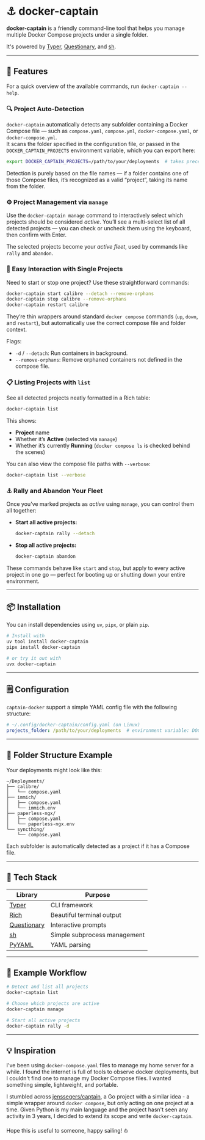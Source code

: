 # ⚓ docker-captain

**docker-captain** is a friendly command-line tool that helps you manage multiple Docker Compose projects under a single folder.  

It's powered by [Typer](https://typer.tiangolo.com/), [Questionary](https://github.com/tmbo/questionary), and [sh](https://amoffat.github.io/sh/).

---

## 🚀 Features

For a quick overview of the available commands, run `docker-captain --help`.

### 🔍 Project Auto-Detection
`docker-captain` automatically detects any subfolder containing a Docker Compose file — such as `compose.yaml`, `compose.yml`, `docker-compose.yaml`, or `docker-compose.yml`.  
It scans the folder specified in the configuration file, or passed in the `DOCKER_CAPTAIN_PROJECTS` environment variable, which you can export here:

```bash
export DOCKER_CAPTAIN_PROJECTS=/path/to/your/deployments  # takes precedence over the config file
```

Detection is purely based on the file names — if a folder contains one of those Compose files, it’s recognized as a valid “project”, taking its name from the folder.

### ⚙️ Project Management via `manage`

Use the `docker-captain manage` command to interactively select which projects should be considered *active*.
You’ll see a multi-select list of all detected projects — you can check or uncheck them using the keyboard, then confirm with Enter.

The selected projects become your *active fleet*, used by commands like `rally` and `abandon`.

### 🚢 Easy Interaction with Single Projects

Need to start or stop one project?
Use these straightforward commands:

```bash
docker-captain start calibre --detach --remove-orphans
docker-captain stop calibre --remove-orphans
docker-captain restart calibre
```

They’re thin wrappers around standard `docker compose` commands (`up`, `down`, and `restart`), but automatically use the correct compose file and folder context.

Flags:

* `-d` / `--detach`: Run containers in background.
* `--remove-orphans`: Remove orphaned containers not defined in the compose file.

### 📋 Listing Projects with `list`

See all detected projects neatly formatted in a Rich table:

```bash
docker-captain list
```

This shows:

* **Project** name
* Whether it’s **Active** (selected via `manage`)
* Whether it’s currently **Running** (`docker compose ls` is checked behind the scenes)

You can also view the compose file paths with `--verbose`:

```bash
docker-captain list --verbose
```

### ⚓ Rally and Abandon Your Fleet

Once you’ve marked projects as *active* using `manage`, you can control them all together:

* **Start all active projects:**

  ```bash
  docker-captain rally --detach
  ```
* **Stop all active projects:**

  ```bash
  docker-captain abandon
  ```

These commands behave like `start` and `stop`, but apply to every active project in one go — perfect for booting up or shutting down your entire environment.

---

## 📦 Installation

You can install dependencies using `uv`, `pipx`, or plain `pip`.

```bash
# Install with
uv tool install docker-captain
pipx install docker-captain

# or try it out with
uvx docker-captain
```

---

## 🗒️ Configuration

`captain-docker` support a simple YAML config file with the following structure:

```yaml
# ~/.config/docker-captain/config.yaml (on Linux)
projects_folder: /path/to/your/deployments  # environment variable: DOCKER_CAPTAIN_PROJECTS_FOLDER
```

---


## 🧭 Folder Structure Example

Your deployments might look like this:

```
~/Deployments/
├── calibre/
│   └── compose.yaml
├── immich/
│   ├── compose.yaml
│   └── immich.env
├── paperless-ngx/
│   ├── compose.yaml
│   └── paperless-ngx.env
└── syncthing/
    └── compose.yaml
```

Each subfolder is automatically detected as a project if it has a Compose file.

---

## 🧠 Tech Stack

| Library                                            | Purpose                      |
| -------------------------------------------------- | ---------------------------- |
| [Typer](https://typer.tiangolo.com/)               | CLI framework                |
| [Rich](https://rich.readthedocs.io/)               | Beautiful terminal output    |
| [Questionary](https://github.com/tmbo/questionary) | Interactive prompts          |
| [sh](https://amoffat.github.io/sh/)                | Simple subprocess management |
| [PyYAML](https://pyyaml.org/)                      | YAML parsing                 |

---

## 🐙 Example Workflow

```bash
# Detect and list all projects
docker-captain list

# Choose which projects are active
docker-captain manage

# Start all active projects
docker-captain rally -d
```

---

## 💡 Inspiration

I've been using `docker-compose.yaml` files to manage my home server for a while.
I found the internet is full of tools to observe docker deployments, but I couldn't find one to manage my Docker Compose files.
I wanted something simple, lightweight, and portable.

I stumbled across [jenssegers/captain](https://github.com/jenssegers/captain/), a Go project with a similar idea - a simple wrapper around `docker compose`, but only acting on one project at a time.
Given Python is my main language and the project hasn't seen any activity in 3 years, I decided to extend its scope and write `docker-captain`.

Hope this is useful to someone, happy sailing! ⛵
